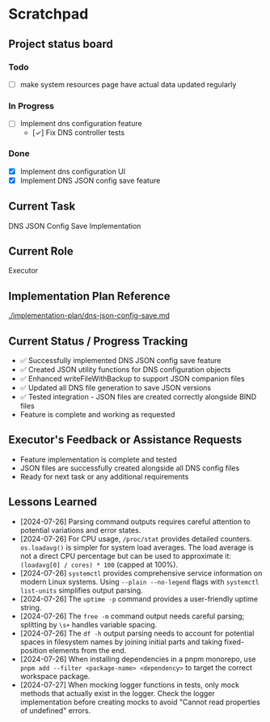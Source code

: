 # Scratchpad

## Project status board

### Todo

 - [ ] make system resources page have actual data updated regularly

### In Progress

 - [ ] Implement dns configuration feature
   - [✓] Fix DNS controller tests

### Done

 - [X] Implement dns configuration UI
 - [X] Implement DNS JSON config save feature

## Current Task
DNS JSON Config Save Implementation

## Current Role
Executor

## Implementation Plan Reference
[./implementation-plan/dns-json-config-save.md](./implementation-plan/dns-json-config-save.md)

## Current Status / Progress Tracking
- ✅ Successfully implemented DNS JSON config save feature
- ✅ Created JSON utility functions for DNS configuration objects
- ✅ Enhanced writeFileWithBackup to support JSON companion files
- ✅ Updated all DNS file generation to save JSON versions
- ✅ Tested integration - JSON files are created correctly alongside BIND files
- Feature is complete and working as requested

## Executor's Feedback or Assistance Requests
- Feature implementation is complete and tested
- JSON files are successfully created alongside all DNS config files
- Ready for next task or any additional requirements

## Lessons Learned
- [2024-07-26] Parsing command outputs requires careful attention to potential variations and error states.
- [2024-07-26] For CPU usage, `/proc/stat` provides detailed counters. `os.loadavg()` is simpler for system load averages. The load average is not a direct CPU percentage but can be used to approximate it: `(loadavg[0] / cores) * 100` (capped at 100%).
- [2024-07-26] `systemctl` provides comprehensive service information on modern Linux systems. Using `--plain --no-legend` flags with `systemctl list-units` simplifies output parsing.
- [2024-07-26] The `uptime -p` command provides a user-friendly uptime string.
- [2024-07-26] The `free -m` command output needs careful parsing; splitting by `\s+` handles variable spacing.
- [2024-07-26] The `df -h` output parsing needs to account for potential spaces in filesystem names by joining initial parts and taking fixed-position elements from the end.
- [2024-07-26] When installing dependencies in a pnpm monorepo, use `pnpm add --filter <package-name> <dependency>` to target the correct workspace package.
- [2024-07-27] When mocking logger functions in tests, only mock methods that actually exist in the logger. Check the logger implementation before creating mocks to avoid "Cannot read properties of undefined" errors.